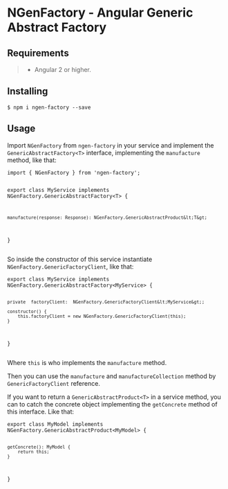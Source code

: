 <h1 id="ngenfactory---angular-generic-abstract-factory">NGenFactory - Angular Generic Abstract Factory</h1>
<h2 id="requirements">Requirements</h2>
<blockquote>
<ul>
<li>Angular 2 or higher.</li>
</ul>
</blockquote>
<h2 id="installing">Installing</h2>
<pre><code>$ npm i ngen-factory --save
</code></pre>
<h2 id="usage">Usage</h2>
<p>Import <code>NGenFactory</code> from <code>ngen-factory</code> in your service and implement the <code>GenericAbstractFactory&lt;T&gt;</code> interface, implementing the  <code>manufacture</code> method, like that:</p>
<pre><code>import { NGenFactory } from 'ngen-factory';

export class MyService implements NGenFactory.GenericAbstractFactory&lt;T&gt; {

	manufacture(response: Response): NGenFactory.GenericAbstractProduct&lt;T&gt;
	
}
</code></pre>
<p>So inside the constructor of this service instantiate <code>NGenFactory.GenericFactoryClient</code>, like that:</p>
<pre><code>export class MyService implements NGenFactory.GenericAbstractFactory&lt;MyService&gt; {

	private  factoryClient:  NGenFactory.GenericFactoryClient&lt;MyService&gt;;

	constructor() {
		this.factoryClient = new NGenFactory.GenericFactoryClient(this);
	}
	
}
</code></pre>
<p>Where <code>this</code> is who implements the <code>manufacture</code> method.</p>
<p>Then you can use the <code>manufacture</code> and <code>manufactureCollection</code> method by <code>GenericFactoryClient</code> reference.</p>
<p>If you want to return a <code>GenericAbstractProduct&lt;T&gt;</code> in a service method, you can to catch the concrete object implementing the <code>getConcrete</code> method of this interface. Like that:</p>
<pre><code>export class MyModel implements NGenFactory.GenericAbstractProduct&lt;MyModel&gt; {

	getConcrete(): MyModel {
		return this;
	}
	
}
</code></pre>

